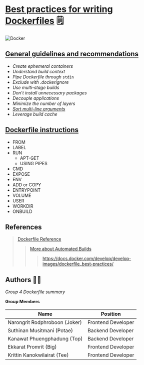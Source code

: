 # [Best practices for writing Dockerfiles](https://docs.docker.com/develop/develop-images/dockerfile_best-practices/) :spiral_notepad:

![Docker](https://miro.medium.com/max/405/1*UdM3Isk3gfnEOX7r6lWI8A.png)


## [General guidelines and recommendations](https://docs.docker.com/develop/develop-images/dockerfile_best-practices/)
  - *Create ephemeral containers*
  - *Understand build context*
  - *Pipe Dockerfile through* `stdin`
  - *Exclude with .dockerignore*
  - *Use multi-stage builds*
  - *Don’t install unnecessary packages*
  - *Decouple applications*
  - *Minimize the number of layers*
  - [*Sort multi-line arguments*](https://github.com/krittin1/df-g4/blob/develop/sort-multiline-arguments/README.md)
  - *Leverage build cache*
  
  
  ## [Dockerfile instructions](#)
  - FROM
  - LABEL
  - RUN
    - APT-GET
    - USING PIPES
  - CMD
  - EXPOSE
  - ENV
  - ADD or COPY
  - ENTRYPOINT
  - VOLUME
  - USER
  - WORKDIR
  - ONBUILD
    
  







## References


> [Dockerfile Reference](https://docs.docker.com/engine/reference/builder/)
>> [More about Automated Builds](https://docs.docker.com/docker-hub/builds/)
> > > https://docs.docker.com/develop/develop-images/dockerfile_best-practices/









   
 


## Authors :man_technologist:

*Group 4 Dockerfile summary*

**Group Members**

| Name | Position |
| ------ | ----------- |
| Narongrit Rodphroboon (Joker)    | Frontend Developer |
| Suthinan Musitmani (Potae) | Backend Developer |
| Kanawat Phuengphadung (Top)    | Backend Developer |
| Ekkarat Promrit (Big)    | Frontend Developer |
| Krittin Kanokwilairat (Tee)    | Frontend Developer |

